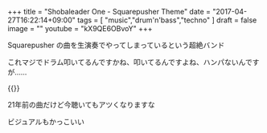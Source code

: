 +++
title = "Shobaleader One - Squarepusher Theme"
date = "2017-04-27T16:22:14+09:00"
tags = [
  "music","drum'n'bass","techno"
]
draft = false
image = ""
youtube = "kX9QE6OBvoY"
+++

Squarepusher の曲を生演奏でやってしまっているという超絶バンド

これマジでドラム叩いてるんですかね、叩いてるんですよね、ハンパないんですが……

{{<youtube kX9QE6OBvoY>}}

21年前の曲だけど今聴いてもアツくなりますな

ビジュアルもかっこいい
